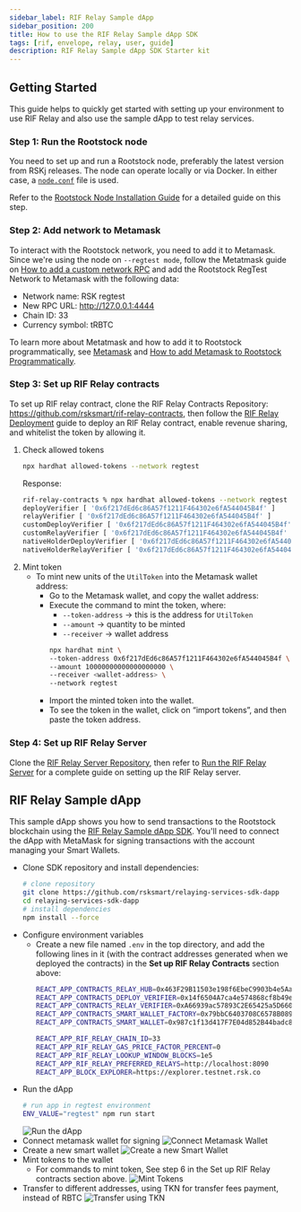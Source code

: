```yaml
---
sidebar_label: RIF Relay Sample dApp
sidebar_position: 200
title: How to use the RIF Relay Sample dApp SDK
tags: [rif, envelope, relay, user, guide]
description: RIF Relay Sample dApp SDK Starter kit
---
```


## Getting Started

This guide helps to quickly get started with setting up your environment to use RIF Relay and also use the sample dApp to test relay services.

### Step 1: Run the Rootstock node

You need to set up and run a Rootstock node, preferably the latest version from RSKj releases. The node can operate locally or via Docker. In either case, a [`node.conf`](https://github.com/rsksmart/rif-relay/blob/main/docker/node.conf) file is used.

Refer to the [Rootstock Node Installation Guide](/node-operators/setup/installation/) for a detailed guide on this step.


### Step 2: Add network to Metamask

To interact with the Rootstock network, you need to add it to Metamask. Since we're using the node on `--regtest mode`, follow the Metatmask guide on [How to add a custom network RPC](https://support.metamask.io/hc/en-us/articles/360043227612-How-to-add-a-custom-network-RPC) and add the Rootstock RegTest  Network to Metamask with the following data:

- Network name: RSK regtest
- New RPC URL: http://127.0.0.1:4444
- Chain ID: 33
- Currency symbol: tRBTC

To learn more about Metatmask and how to add it to Rootstock programmatically, see [Metamask](/developer-tools/wallets/metamask/) and [How to add Metamask to Rootstock Programmatically](https://dev.rootstock.io/kb/rootstock-metamask/).


### Step 3: Set up RIF Relay contracts

To set up RIF relay contract, clone the RIF Relay Contracts Repository: https://github.com/rsksmart/rif-relay-contracts, then follow the [RIF Relay Deployment](/developers/integrate/rif-relay/deployment/) guide to deploy an RIF Relay contract, enable revenue sharing, and whitelist the token by allowing it.

[](#top "collapsible")
1. Check allowed tokens
    ```bash
    npx hardhat allowed-tokens --network regtest
    ```
    Response:
    ```bash
    rif-relay-contracts % npx hardhat allowed-tokens --network regtest
    deployVerifier [ '0x6f217dEd6c86A57f1211F464302e6fA544045B4f' ]
    relayVerifier [ '0x6f217dEd6c86A57f1211F464302e6fA544045B4f' ]
    customDeployVerifier [ '0x6f217dEd6c86A57f1211F464302e6fA544045B4f' ]
    customRelayVerifier [ '0x6f217dEd6c86A57f1211F464302e6fA544045B4f' ]
    nativeHolderDeployVerifier [ '0x6f217dEd6c86A57f1211F464302e6fA544045B4f' ]
    nativeHolderRelayVerifier [ '0x6f217dEd6c86A57f1211F464302e6fA544045B4f' ]
    ```
2. Mint token
    - To mint new units of the `UtilToken` into the Metamask wallet address:
        - Go to the Metamask wallet, and copy the wallet address:
        - Execute the command to mint the token, where:
            - `--token-address` → this is the address for `UtilToken`
            - `--amount` → quantity to be minted
            - `--receiver` → wallet address
            ```bash
            npx hardhat mint \
            --token-address 0x6f217dEd6c86A57f1211F464302e6fA544045B4f \
            --amount 10000000000000000000 \
            --receiver <wallet-address> \
            --network regtest 
            ```
        - Import the minted token into the wallet.
        - To see the token in the wallet, click on “import tokens”, and then paste the token address.


### Step 4: Set up RIF Relay Server

Clone the [RIF Relay Server Repository](https://github.com/rsksmart/rif-relay-server), then refer to [Run the RIF Relay Server](https://dev.rootstock.io/guides/rif-relay/deployment/#run-the-rif-relay-server) for a complete guide on setting up the RIF Relay server.


## RIF Relay Sample dApp

This sample dApp shows you how to send transactions to the Rootstock blockchain using the [RIF Relay Sample dApp SDK](https://github.com/rsksmart/rif-relay-sample-dapp). You'll need to connect the dApp with MetaMask for signing transactions with the account managing your Smart Wallets.

- Clone SDK repository and install dependencies:
    ```bash
    # clone repository
    git clone https://github.com/rsksmart/relaying-services-sdk-dapp
    cd relaying-services-sdk-dapp
    # install dependencies
    npm install --force
    ```
- Configure environment variables
    - Create a new file named `.env`  in the top directory, and add the following lines in it (with the contract addresses generated when we deployed the contracts) in the **Set up RIF Relay Contracts** section above:
        ```bash
        REACT_APP_CONTRACTS_RELAY_HUB=0x463F29B11503e198f6EbeC9903b4e5AaEddf6D29
        REACT_APP_CONTRACTS_DEPLOY_VERIFIER=0x14f6504A7ca4e574868cf8b49e85187d3Da9FA70
        REACT_APP_CONTRACTS_RELAY_VERIFIER=0xA66939ac57893C2E65425a5D66099Bc20C76D4CD
        REACT_APP_CONTRACTS_SMART_WALLET_FACTORY=0x79bbC6403708C6578B0896bF1d1a91D2BB2AAa1c
        REACT_APP_CONTRACTS_SMART_WALLET=0x987c1f13d417F7E04d852B44badc883E4E9782e1

        REACT_APP_RIF_RELAY_CHAIN_ID=33
        REACT_APP_RIF_RELAY_GAS_PRICE_FACTOR_PERCENT=0
        REACT_APP_RIF_RELAY_LOOKUP_WINDOW_BLOCKS=1e5
        REACT_APP_RIF_RELAY_PREFERRED_RELAYS=http://localhost:8090
        REACT_APP_BLOCK_EXPLORER=https://explorer.testnet.rsk.co
        ```
- Run the dApp
    ```bash
    # run app in regtest environment
    ENV_VALUE="regtest" npm run start
    ```
    ![Run the dApp](/img/guides/rif-relay/starter-kit/run-the-dapp.png)
- Connect metamask wallet for signing
    ![Connect Metamask Wallet](/img/guides/rif-relay/starter-kit/connect-metamask-wallet.png)
- Create a new smart wallet
    ![Create a new Smart Wallet](/img/guides/rif-relay/starter-kit/create-smart-wallet.png)
- Mint tokens to the wallet
    - For commands to mint token, See step 6 in the Set up RIF Relay contracts section above.
    ![Mint Tokens](/img/guides/rif-relay/starter-kit/mint-tokens.png)
- Transfer to different addresses, using TKN for transfer fees payment, instead of RBTC
    ![Transfer using TKN](/img/guides/rif-relay/starter-kit/transfer-using-tkn.png)